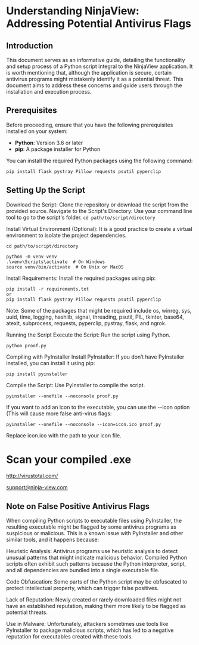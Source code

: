 # Understanding NinjaView: Addressing Potential Antivirus Flags

## Introduction

This document serves as an informative guide, detailing the functionality and setup process of a Python script integral to the NinjaView application. It is worth mentioning that, although the application is secure, certain antivirus programs might mistakenly identify it as a potential threat. This document aims to address these concerns and guide users through the installation and execution process.

## Prerequisites

Before proceeding, ensure that you have the following prerequisites installed on your system:

- **Python**: Version 3.6 or later
- **pip**: A package installer for Python

You can install the required Python packages using the following command:

```sh
pip install flask pystray Pillow requests psutil pyperclip

```
## Setting Up the Script
Download the Script: Clone the repository or download the script from the provided source.
Navigate to the Script's Directory: Use your command line tool to go to the script's folder.
```cd path/to/script/directory```

Install Virtual Environment (Optional): It is a good practice to create a virtual environment to isolate the project dependencies.

```
cd path/to/script/directory

python -m venv venv
.\venv\Scripts\activate  # On Windows
source venv/bin/activate  # On Unix or MacOS
```
Install Requirements: Install the required packages using pip:

```
pip install -r requirements.txt
or
pip install flask pystray Pillow requests psutil pyperclip
```
Note: Some of the packages that might be required include os, winreg, sys, uuid, time, logging, hashlib, signal, threading, psutil, PIL, tkinter, base64, atexit, subprocess, requests, pyperclip, pystray, flask, and ngrok.

Running the Script
Execute the Script: Run the script using Python.
```
python proof.py
```
Compiling with PyInstaller
Install PyInstaller: If you don’t have PyInstaller installed, you can install it using pip:

```
pip install pyinstaller
```
Compile the Script: Use PyInstaller to compile the script.


```
pyinstaller --onefile --noconsole proof.py
```
If you want to add an icon to the executable, you can use the --icon option (This will cause more false anti-virus flags:

```
pyinstaller --onefile --noconsole --icon=icon.ico proof.py
```
Replace icon.ico with the path to your icon file.

# Scan your compiled .exe
http://virustotal.com/

support@ninja-view.com


## Note on False Positive Antivirus Flags
When compiling Python scripts to executable files using PyInstaller, the resulting executable might be flagged by some antivirus programs as suspicious or malicious. This is a known issue with PyInstaller and other similar tools, and it happens because:

Heuristic Analysis: Antivirus programs use heuristic analysis to detect unusual patterns that might indicate malicious behavior. Compiled Python scripts often exhibit such patterns because the Python interpreter, script, and all dependencies are bundled into a single executable file.

Code Obfuscation: Some parts of the Python script may be obfuscated to protect intellectual property, which can trigger false positives.

Lack of Reputation: Newly created or rarely downloaded files might not have an established reputation, making them more likely to be flagged as potential threats.

Use in Malware: Unfortunately, attackers sometimes use tools like PyInstaller to package malicious scripts, which has led to a negative reputation for executables created with these tools.
